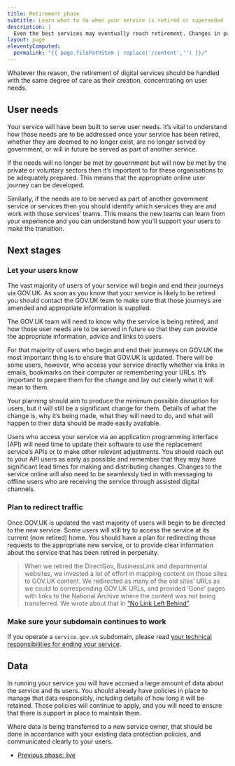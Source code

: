 ```yaml
---
title: Retirement phase
subtitle: Learn what to do when your service is retired or superseded
description: |
  Even the best services may eventually reach retirement. Changes in policy may mean that the service is no longer offered or new understanding may mean that those user needs are better provided through a different service.
layout: page
eleventyComputed:
  permalink: "{{ page.filePathStem | replace('/content','') }}/"
---
```


Whatever the reason, the retirement of digital services should be handled with the same degree of care as their creation, concentrating on user needs.

## User needs

Your service will have been built to serve user needs. It’s vital to understand how those needs are to be addressed once your service has been retired, whether they are deemed to no longer exist, are no longer served by government, or will in future be served as part of another service.

If the needs will no longer be met by government but will now be met by the private or voluntary sectors then it’s important to for these organisations to be adequately prepared. This means that the appropriate online user journey can be developed.

Similarly, if the needs are to be served as part of another government service or services then you should identify which services they are and work with those services’ teams. This means the new teams can learn from your experience and you can understand how you’ll support your users to make the transition.

## Next stages

### Let your users know

The vast majority of users of your service will begin and end their journeys via GOV.UK. As soon as you know that your service is likely to be retired you should contact the GOV.UK team to make sure that those journeys are amended and appropriate information is supplied.

The GOV.UK team will need to know why the service is being retired, and how those user needs are to be served in future so that they can provide the appropriate information, advice and links to users.

For that majority of users who begin and end their journeys on GOV.UK the most important thing is to ensure that GOV.UK is updated. There will be some users, however, who access your service directly whether via links in emails, bookmarks on their computer or remembering your URLs. It’s important to prepare them for the change and lay out clearly what it will mean to them.

Your planning should aim to produce the minimum possible disruption for users, but it will still be a significant change for them. Details of what the change is, why it’s being made, what they will need to do, and what will happen to their data should be made easily available.

Users who access your service via an application programming interface (API) will need time to update their software to use the replacement service’s APIs or to make other relevant adjustments. You should reach out to your API users as early as possible and remember that they may have significant lead times for making and distributing changes. Changes to the service online will also need to be seamlessly tied in with messaging to offline users who are receiving the service through assisted digital channels.

### Plan to redirect traffic

Once GOV.UK is updated the vast majority of users will begin to be directed to the new service. Some users will still try to access the service at its current (now retired) home. You should have a plan for redirecting those requests to the appropriate new service, or to provide clear information about the service that has been retired in perpetuity.

> When we retired the DirectGov, BusinessLink and departmental websites, we invested a lot of effort in mapping content on those sites to GOV.UK content. We redirected as many of the old sites’ URLs as we could to corresponding GOV.UK URLs, and provided ‘Gone’ pages with links to the National Archive where the content was not being transferred. We wrote about that in [“No Link Left Behind”](https://gds.blog.gov.uk/2012/10/11/no-link-left-behind/).

### Make sure your subdomain continues to work

If you operate a `service.gov.uk` subdomain, please read [your technical responsibilities for ending your service](https://web.archive.org/web/20150324140447/https://www.gov.uk/service-manual/operations/operating-servicegovuk-subdomains#lifecycle-of-service-subdomains).

## Data

In running your service you will have accrued a large amount of data about the service and its users. You should already have policies in place to manage that data responsibly, including details of how long it will be retained. Those policies will continue to apply, and you will need to ensure that there is support in place to maintain them.

Where data is being transferred to a new service owner, that should be done in accordance with your existing data protection policies, and communicated clearly to your users.

- [Previous phase: live](/version-1/guides/live-phase/)
